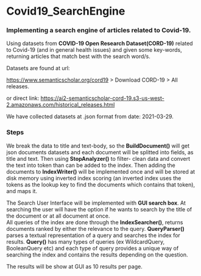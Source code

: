 # Covid19_SearchEngine

### Implementing a search engine of articles related to Covid-19. 

Using datasets from **COVID-19 Open Research Dataset(CORD-19)** related to Covid-19 (and in general health issues) and given some key-words, returning articles that match best with the search word/s. 

Datasets are found at url: 

https://www.semanticscholar.org/cord19 > Download CORD-19 > All releases.

or direct link: 
https://ai2-semanticscholar-cord-19.s3-us-west-2.amazonaws.com/historical_releases.html

We have collected datasets at .json format from date: 2021-03-29.

### Steps

We break the data to title and text-body, so the **BuildDocument()** will get json documents datasets and each document will be splitted into fields, as title and text. Then using **StopAnalyzer()** to filter- clean data and convert the text into token than can be added to the index. Then adding the documents to **IndexWriter()** will be implemented once and will be stored at disk memory using inverted index scoring (an inverted index uses the tokens as the lookup key to find the documents which contains that token), and maps it.


The Search User Interface will be implemented with **GUI search box**. At searching the user will have the option if he wants to search by the title of the document or at all document at once.  
All queries of the index are done through the **IndexSearcher()**, returns documents ranked by either the relevance to the query.
**QueryParser()** parses a textual representation of a query and searches the index for results. **Query()** has many types of queries (ex WildcardQuery, BooleanQuery etc) and each type of query provides a unique way of searching the index and contains the results depending on the question.

The results will be show at GUI as 10 results per page.
